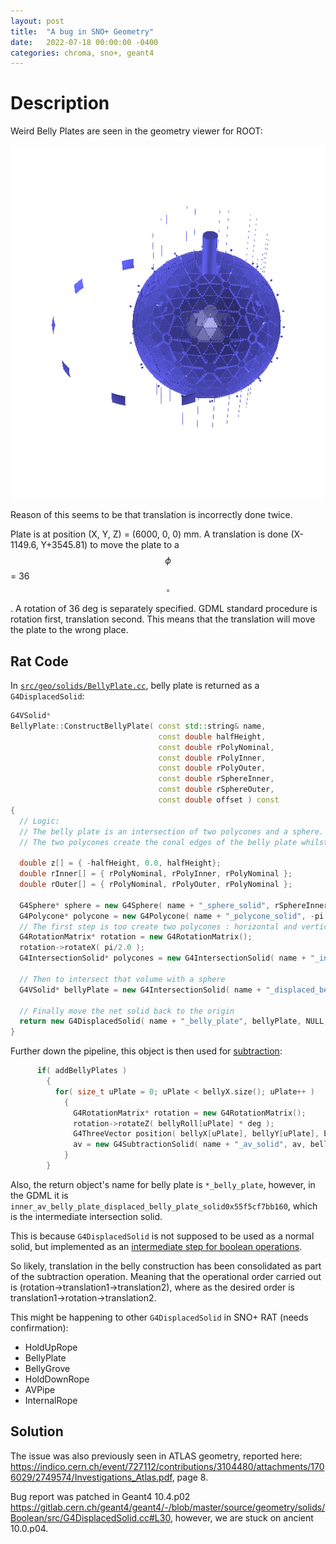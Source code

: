 ```yaml
---
layout: post
title:  "A bug in SNO+ Geometry"
date:   2022-07-18 00:00:00 -0400
categories: chroma, sno+, geant4
---
```


# Description

Weird Belly Plates are seen in the geometry viewer for ROOT:

![root viewer](/assets/snoplus_geo_bug/snoplus_bug.png)

Reason of this seems to be that translation is incorrectly done twice.

Plate is at position (X, Y, Z) = (6000, 0, 0) mm. A translation is done  (X-1149.6, Y+3545.81) to move the plate to a $$\phi$$ =
36$$^{\circ}$$.  A rotation of 36 deg is separately specified. GDML standard procedure is rotation first, translation
second. This means that the translation will move the plate to the wrong place.

## Rat Code

In [`src/geo/solids/BellyPlate.cc`](https://github.com/snoplus/rat/blob/ba923dbacc8fd51475d47cbaeb61af31a540c868/src/geo/solids/BellyPlate.cc#L48-L78), belly plate is returned as a `G4DisplacedSolid`:
```c++
G4VSolid*
BellyPlate::ConstructBellyPlate( const std::string& name,
                                 const double halfHeight,
                                 const double rPolyNominal,
                                 const double rPolyInner,
                                 const double rPolyOuter,
                                 const double rSphereInner,
                                 const double rSphereOuter,
                                 const double offset ) const
{
  // Logic:
  // The belly plate is an intersection of two polycones and a sphere.
  // The two polycones create the conal edges of the belly plate whilst the sphere creates the face.

  double z[] = { -halfHeight, 0.0, halfHeight};
  double rInner[] = { rPolyNominal, rPolyInner, rPolyNominal };
  double rOuter[] = { rPolyNominal, rPolyOuter, rPolyNominal };

  G4Sphere* sphere = new G4Sphere( name + "_sphere_solid", rSphereInner, rSphereOuter, -pi / 10.0, pi / 5.0, 4.0 * pi / 10.0, pi / 5.0 );
  G4Polycone* polycone = new G4Polycone( name + "_polycone_solid", -pi / 10.0, pi / 5.0, 3, z, rInner, rOuter );
  // The first step is too create two polycones : horizontal and vertical
  G4RotationMatrix* rotation = new G4RotationMatrix();
  rotation->rotateX( pi/2.0 );
  G4IntersectionSolid* polycones = new G4IntersectionSolid( name + "_intersected_polycones_solid", polycone, polycone, rotation, G4ThreeVector( 0.0, 0.0, 0.0 ) );

  // Then to intersect that volume with a sphere
  G4VSolid* bellyPlate = new G4IntersectionSolid( name + "_displaced_belly_plate_solid", sphere, polycones, NULL, G4ThreeVector( 0.0, 0.0, 0.0 ) );

  // Finally move the net solid back to the origin
  return new G4DisplacedSolid( name + "_belly_plate", bellyPlate, NULL, G4ThreeVector( -offset, 0.0, 0.0 ) );
}
```
Further down the pipeline, this object is then used for [subtraction](https://github.com/snoplus/rat/blob/ba923dbacc8fd51475d47cbaeb61af31a540c868/src/geo/AcrylicVesselFactory.cc#L68-L77):
```c++
      if( addBellyPlates )
        {
          for( size_t uPlate = 0; uPlate < bellyX.size(); uPlate++ )
            {
              G4RotationMatrix* rotation = new G4RotationMatrix();
              rotation->rotateZ( bellyRoll[uPlate] * deg );
              G4ThreeVector position( bellyX[uPlate], bellyY[uPlate], bellyZ[uPlate] );
              av = new G4SubtractionSolid( name + "_av_solid", av, bellyPlate, rotation, position );
            }
        }
```
Also, the return object's name for belly plate is `*_belly_plate`, however, in the GDML it is
`inner_av_belly_plate_displaced_belly_plate_solid0x55f5cf7bb160`, which is the intermediate intersection solid. 

This is because `G4DisplacedSolid` is not supposed to be used as a normal solid, but implemented as an [intermediate step
for boolean
operations](https://gitlab.cern.ch/geant4/geant4/-/blob/master/source/geometry/solids/Boolean/src/G4DisplacedSolid.cc#L26-27).

So likely, translation in the belly construction has been consolidated as part of the subtraction operation. Meaning
that the operational order carried out is (rotation->translation1->translation2), where as the desired order is
translation1->rotation->translation2.

This might be happening to other `G4DisplacedSolid` in SNO+ RAT (needs confirmation):
- HoldUpRope
- BellyPlate
- BellyGrove
- HoldDownRope
- AVPipe
- InternalRope

## Solution
The issue was also previously seen in ATLAS geometry, reported here:
<https://indico.cern.ch/event/727112/contributions/3104480/attachments/1706029/2749574/Investigations_Atlas.pdf>, page 8.

Bug report was patched in Geant4 10.4.p02
<https://gitlab.cern.ch/geant4/geant4/-/blob/master/source/geometry/solids/Boolean/src/G4DisplacedSolid.cc#L30>,
however, we are stuck on ancient 10.0.p04.
